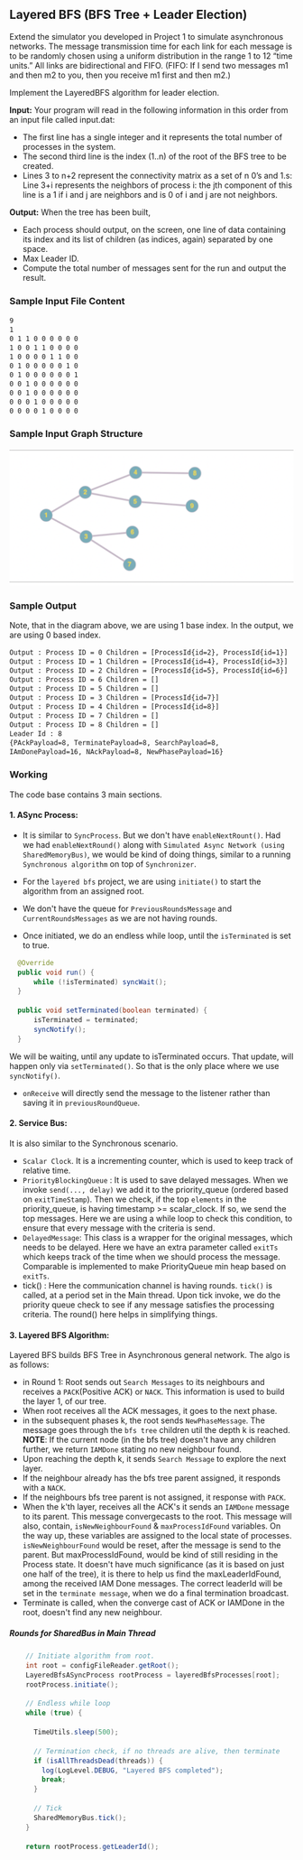 ## Layered BFS (BFS Tree + Leader Election)

Extend the simulator you developed in Project 1 to simulate asynchronous networks. The message
transmission time for each link for each message is to be randomly chosen using a uniform distribution
in the range 1 to 12 “time units.” All links are bidirectional and FIFO. (FIFO: If I send two messages
m1 and then m2 to you, then you receive m1 first and then m2.)

Implement the LayeredBFS algorithm for leader election. 

**Input:**
Your program will read in the following information in this order from an input file called input.dat:
- The first line has a single integer and it represents the total number of processes in the system.
- The second third line is the index (1..n) of the root of the BFS tree to be created.
- Lines 3 to n+2 represent the connectivity matrix as a set of n 0’s and 1.s: Line 3+i represents the neighbors of process i: the jth component of this line is a 1 if i and j are neighbors and is 0 of i and j are not neighbors.

**Output:** When the tree has been built, 
- Each process should output, on the screen, one line of data containing its index and its list of children (as indices, again) separated by one space.
- Max Leader ID.
- Compute the total number of messages sent for the run and output the result.

### Sample Input File Content
```text
9
1
0 1 1 0 0 0 0 0 0 
1 0 0 1 1 0 0 0 0 
1 0 0 0 0 1 1 0 0 
0 1 0 0 0 0 0 1 0 
0 1 0 0 0 0 0 0 1 
0 0 1 0 0 0 0 0 0 
0 0 1 0 0 0 0 0 0 
0 0 0 1 0 0 0 0 0 
0 0 0 0 1 0 0 0 0
```

### Sample Input Graph Structure
![Graph](/docs/dc-algos-async/imgs/layered_bfs_sample_input.png)

### Sample Output
Note, that in the diagram above, we are using 1 base index. In the output, we are using 0 based index.

```text
Output : Process ID = 0 Children = [ProcessId{id=2}, ProcessId{id=1}]
Output : Process ID = 1 Children = [ProcessId{id=4}, ProcessId{id=3}]
Output : Process ID = 2 Children = [ProcessId{id=5}, ProcessId{id=6}]
Output : Process ID = 6 Children = []
Output : Process ID = 5 Children = []
Output : Process ID = 3 Children = [ProcessId{id=7}]
Output : Process ID = 4 Children = [ProcessId{id=8}]
Output : Process ID = 7 Children = []
Output : Process ID = 8 Children = []
Leader Id : 8
{PAckPayload=8, TerminatePayload=8, SearchPayload=8, IAmDonePayload=16, NAckPayload=8, NewPhasePayload=16}
```



### Working

The code base contains 3 main sections.

#### 1. ASync Process:

- It is similar to `SyncProcess`. But we don't have `enableNextRount()`. 
Had we had `enableNextRound()` along with `Simulated Async Network (using SharedMemoryBus)`, we would be kind of 
doing things, similar to a running `Synchronous algorithm` on top of `Synchronizer`. 

- For the `layered bfs` project, we are using `initiate()` to start the algorithm from an assigned root.
- We don't have the queue for `PreviousRoundsMessage` and `CurrentRoundsMessages` as we are not having rounds.
- Once initiated, we do an endless while loop, until the `isTerminated` is set to true.
```java
  @Override
  public void run() {
      while (!isTerminated) syncWait();
  }

  public void setTerminated(boolean terminated) {
      isTerminated = terminated;
      syncNotify();
  }
```
We will be waiting, until any update to isTerminated occurs. That update, will happen only via `setTerminated()`.
So that is the only place where we use `syncNotify()`.

- `onReceive` will directly send the message to the listener rather than saving it in `previousRoundQueue`.

#### 2. Service Bus:

It is also similar to the Synchronous scenario. 
- `Scalar Clock`. It is a incrementing counter, which is used to keep track of relative time.
- `PriorityBlockingQueue` : It is used to save delayed messages. When we invoke `send(..., delay)` we add
it to the priority_queue (ordered based on `exitTimeStamp`). Then we check, if the top `elements` in the
priority_queue, is having timestamp >= scalar_clock. If so, we send the top messages. Here we are using a while
loop to check this condition, to ensure that every message with the criteria is send.
- `DelayedMessage`: This class is a wrapper for the original messages, which needs to be delayed. Here we have an
extra parameter called `exitTs` which keeps track of the time when we should process the message. Comparable is
implemented to make PriorityQueue min heap based on `exitTs`.
- tick() : Here the communication channel is having rounds. `tick()` is called, at a period set in the Main thread.
Upon tick invoke, we do the priority queue check to see if any message satisfies the processing criteria. The round()
here helps in simplifying things.

#### 3. Layered BFS Algorithm:

Layered BFS builds BFS Tree in Asynchronous general network. The algo is as follows:
- in Round 1: Root sends out `Search Messages` to its neighbours and receives a `PACK`(Positive ACK) or `NACK`.
This information is used to build the layer 1, of our tree.
- When root receives all the ACK messages, it goes to the next phase.
- in the subsequent phases k, the root sends `NewPhaseMessage`. The message goes through the `bfs tree` children 
util the depth k is reached. **NOTE**: If the current node (in the bfs tree) doesn't have any children further, we return
`IAMDone` stating no new neighbour found.
- Upon reaching the depth k, it sends `Search Message` to explore the next layer.
- If the neighbour already has the bfs tree parent assigned, it responds with a `NACK`.
- If the neighbours bfs tree parent is not assigned, it response with `PACK`.
- When the k'th layer, receives all the ACK's it sends an `IAMDone` message to its parent. This message 
convergecasts to the root. This message will also, contain, `isNewNeighbourFound` & `maxProcessIdFound` variables.
On the way up, these variables are assigned to the local state of processes. `isNewNeighbourFound` would be reset,
after the message is send to the parent. But maxProcessIdFound, would be kind of still residing in the Process state.
It doesn't have much significance (as it is based on just one half of the tree), it is there to help us 
find the maxLeaderIdFound, among the received IAM Done messages.
The correct leaderId will be set in the `terminate message`, when we do a final termination broadcast.
- Terminate is called, when the converge cast of ACK or IAMDone in the root, doesn't find any new neighbour.

##### Rounds for SharedBus in  Main Thread 

```java
    // Initiate algorithm from root.
    int root = configFileReader.getRoot();
    LayeredBfsASyncProcess rootProcess = layeredBfsProcesses[root];
    rootProcess.initiate();

    // Endless while loop
    while (true) {

      TimeUtils.sleep(500);

      // Termination check, if no threads are alive, then terminate
      if (isAllThreadsDead(threads)) {
        log(LogLevel.DEBUG, "Layered BFS completed");
        break;
      }

      // Tick
      SharedMemoryBus.tick();
    }

    return rootProcess.getLeaderId();
```
